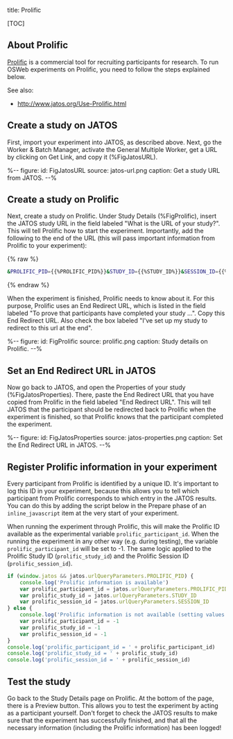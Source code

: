 title: Prolific


[TOC]


## About Prolific

[Prolific](https://prolific.co/) is a commercial tool for recruiting participants for research. To run OSWeb experiments on Prolific, you need to follow the steps explained below.

See also:

- <http://www.jatos.org/Use-Prolific.html>


## Create a study on JATOS

First, import your experiment into JATOS, as described above. Next, go the Worker & Batch Manager, activate the General Multiple Worker, get a URL by clicking on Get Link, and copy it (%FigJatosURL).


%--
figure:
 id: FigJatosURL
 source: jatos-url.png
 caption: Get a study URL from JATOS.
--%



## Create a study on Prolific

Next, create a study on Prolific. Under Study Details (%FigProlific), insert the JATOS study URL in the field labeled "What is the URL of your study?". This will tell Prolific how to start the experiment. Importantly, add the following to the end of the URL (this will pass important information from Prolific to your experiment):

{% raw %}
```bash
&PROLIFIC_PID={{%PROLIFIC_PID%}}&STUDY_ID={{%STUDY_ID%}}&SESSION_ID={{%SESSION_ID%}}
```
{% endraw %}

When the experiment is finished, Prolific needs to know about it. For this purpose, Prolific uses an End Redirect URL, which is listed in the field labeled "To prove that participants have completed your study …". Copy this End Redirect URL. Also check the box labeled "I've set up my study to redirect to this url at the end".

%--
figure:
 id: FigProlific
 source: prolific.png
 caption: Study details on Prolific.
--%



## Set an End Redirect URL in JATOS

Now go back to JATOS, and open the Properties of your study (%FigJatosProperties). There, paste the End Redirect URL that you have copied from Prolific in the field labeled "End Redirect URL". This will tell JATOS that the participant should be redirected back to Prolific when the experiment is finished, so that Prolific knows that the participant completed the experiment.


%--
figure:
 id: FigJatosProperties
 source: jatos-properties.png
 caption: Set the End Redirect URL in JATOS.
--%


## Register Prolific information in your experiment

Every participant from Prolific is identified by a unique ID. It's important to log this ID in your experiment, because this allows you to tell which participant from Prolific corresponds to which entry in the JATOS results. You can do this by adding the script below in the Prepare phase of an `inline_javascript` item at the very start of your experiment.

When running the experiment through Prolific, this will make the Prolific ID available as the experimental variable `prolific_participant_id`. When the running the experiment in any other way (e.g. during testing), the variable `prolific_participant_id` will be set to -1. The same logic applied to the Prolific Study ID (`prolific_study_id`) and the Prolific Session ID (`prolific_session_id`).


```javascript
if (window.jatos && jatos.urlQueryParameters.PROLIFIC_PID) {
    console.log('Prolific information is available')
    var prolific_participant_id = jatos.urlQueryParameters.PROLIFIC_PID
    var prolific_study_id = jatos.urlQueryParameters.STUDY_ID
    var prolific_session_id = jatos.urlQueryParameters.SESSION_ID
} else {
    console.log('Prolific information is not available (setting values to -1)')
    var prolific_participant_id = -1
    var prolific_study_id = -1
    var prolific_session_id = -1
}
console.log('prolific_participant_id = ' + prolific_participant_id)
console.log('prolific_study_id = ' + prolific_study_id)
console.log('prolific_session_id = ' + prolific_session_id)
```


## Test the study

Go back to the Study Details page on Prolific. At the bottom of the page, there is a Preview button. This allows you to test the experiment by acting as a participant yourself. Don't forget to check the JATOS results to make sure that the experiment has successfully finished, and that all the necessary information (including the Prolific information) has been logged!
